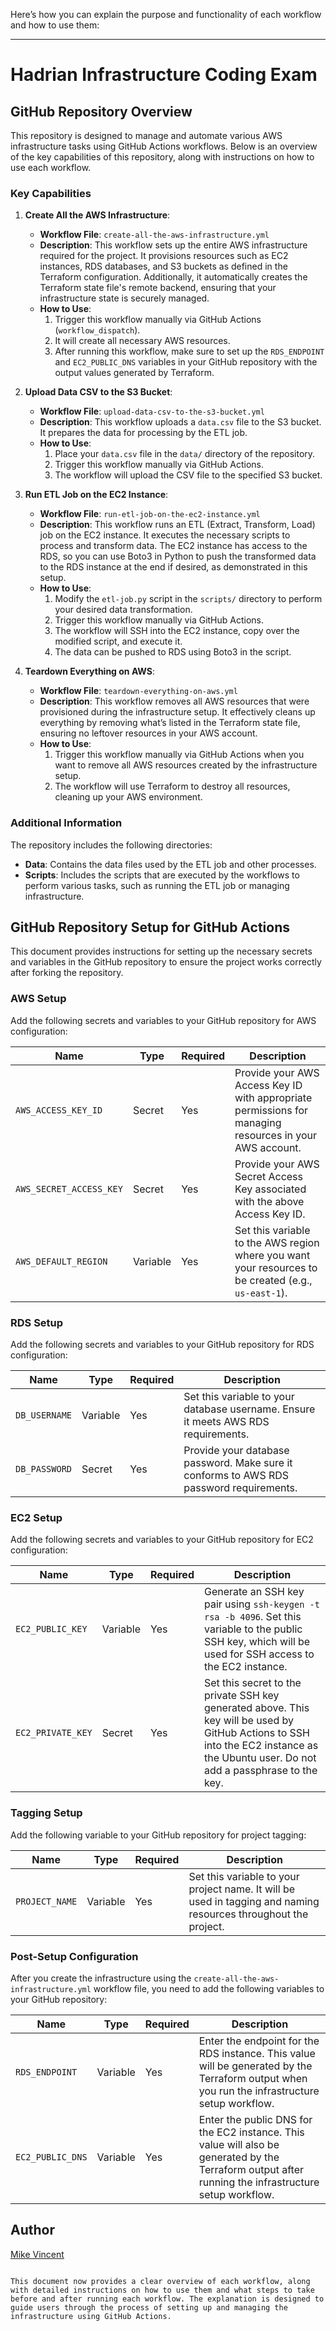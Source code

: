 Here’s how you can explain the purpose and functionality of each workflow and how to use them:

---

# Hadrian Infrastructure Coding Exam
## GitHub Repository Overview

This repository is designed to manage and automate various AWS infrastructure tasks using GitHub Actions workflows. Below is an overview of the key capabilities of this repository, along with instructions on how to use each workflow.

### Key Capabilities

1. **Create All the AWS Infrastructure**:
   - **Workflow File**: `create-all-the-aws-infrastructure.yml`
   - **Description**: This workflow sets up the entire AWS infrastructure required for the project. It provisions resources such as EC2 instances, RDS databases, and S3 buckets as defined in the Terraform configuration. Additionally, it automatically creates the Terraform state file's remote backend, ensuring that your infrastructure state is securely managed.
   - **How to Use**: 
     1. Trigger this workflow manually via GitHub Actions (`workflow_dispatch`).
     2. It will create all necessary AWS resources.
     3. After running this workflow, make sure to set up the `RDS_ENDPOINT` and `EC2_PUBLIC_DNS` variables in your GitHub repository with the output values generated by Terraform.

2. **Upload Data CSV to the S3 Bucket**:
   - **Workflow File**: `upload-data-csv-to-the-s3-bucket.yml`
   - **Description**: This workflow uploads a `data.csv` file to the S3 bucket. It prepares the data for processing by the ETL job.
   - **How to Use**:
     1. Place your `data.csv` file in the `data/` directory of the repository.
     2. Trigger this workflow manually via GitHub Actions.
     3. The workflow will upload the CSV file to the specified S3 bucket.

3. **Run ETL Job on the EC2 Instance**:
   - **Workflow File**: `run-etl-job-on-the-ec2-instance.yml`
   - **Description**: This workflow runs an ETL (Extract, Transform, Load) job on the EC2 instance. It executes the necessary scripts to process and transform data. The EC2 instance has access to the RDS, so you can use Boto3 in Python to push the transformed data to the RDS instance at the end if desired, as demonstrated in this setup.
   - **How to Use**:
     1. Modify the `etl-job.py` script in the `scripts/` directory to perform your desired data transformation.
     2. Trigger this workflow manually via GitHub Actions.
     3. The workflow will SSH into the EC2 instance, copy over the modified script, and execute it.
     4. The data can be pushed to RDS using Boto3 in the script.

4. **Teardown Everything on AWS**:
   - **Workflow File**: `teardown-everything-on-aws.yml`
   - **Description**: This workflow removes all AWS resources that were provisioned during the infrastructure setup. It effectively cleans up everything by removing what’s listed in the Terraform state file, ensuring no leftover resources in your AWS account.
   - **How to Use**:
     1. Trigger this workflow manually via GitHub Actions when you want to remove all AWS resources created by the infrastructure setup.
     2. The workflow will use Terraform to destroy all resources, cleaning up your AWS environment.

### Additional Information

The repository includes the following directories:

- **Data**: Contains the data files used by the ETL job and other processes.
- **Scripts**: Includes the scripts that are executed by the workflows to perform various tasks, such as running the ETL job or managing infrastructure.

## GitHub Repository Setup for GitHub Actions

This document provides instructions for setting up the necessary secrets and variables in the GitHub repository to ensure the project works correctly after forking the repository.

### AWS Setup

Add the following secrets and variables to your GitHub repository for AWS configuration:

| **Name**               | **Type**  | **Required** | **Description**                                                                 |
|------------------------|-----------|--------------|---------------------------------------------------------------------------------|
| `AWS_ACCESS_KEY_ID`     | Secret    | Yes          | Provide your AWS Access Key ID with appropriate permissions for managing resources in your AWS account.  |
| `AWS_SECRET_ACCESS_KEY` | Secret    | Yes          | Provide your AWS Secret Access Key associated with the above Access Key ID.            |
| `AWS_DEFAULT_REGION`    | Variable  | Yes          | Set this variable to the AWS region where you want your resources to be created (e.g., `us-east-1`).|

### RDS Setup

Add the following secrets and variables to your GitHub repository for RDS configuration:

| **Name**          | **Type**  | **Required** | **Description**                        |
|-------------------|-----------|--------------|----------------------------------------|
| `DB_USERNAME`     | Variable  | Yes          | Set this variable to your database username. Ensure it meets AWS RDS requirements.|
| `DB_PASSWORD`     | Secret    | Yes          | Provide your database password. Make sure it conforms to AWS RDS password requirements.     |

### EC2 Setup

Add the following secrets and variables to your GitHub repository for EC2 configuration:

| **Name**          | **Type**  | **Required** | **Description**                        |
|-------------------|-----------|--------------|----------------------------------------|
| `EC2_PUBLIC_KEY`  | Variable  | Yes          | Generate an SSH key pair using `ssh-keygen -t rsa -b 4096`. Set this variable to the public SSH key, which will be used for SSH access to the EC2 instance. |
| `EC2_PRIVATE_KEY` | Secret    | Yes          | Set this secret to the private SSH key generated above. This key will be used by GitHub Actions to SSH into the EC2 instance as the Ubuntu user. Do not add a passphrase to the key. |

### Tagging Setup

Add the following variable to your GitHub repository for project tagging:

| **Name**          | **Type**  | **Required** | **Description**                        |
|-------------------|-----------|--------------|----------------------------------------|
| `PROJECT_NAME`    | Variable  | Yes          | Set this variable to your project name. It will be used in tagging and naming resources throughout the project.  |

### Post-Setup Configuration

After you create the infrastructure using the `create-all-the-aws-infrastructure.yml` workflow file, you need to add the following variables to your GitHub repository:

| **Name**          | **Type**  | **Required** | **Description**                        |
|-------------------|-----------|--------------|----------------------------------------|
| `RDS_ENDPOINT`    | Variable  | Yes          | Enter the endpoint for the RDS instance. This value will be generated by the Terraform output when you run the infrastructure setup workflow.     |
| `EC2_PUBLIC_DNS`  | Variable  | Yes          | Enter the public DNS for the EC2 instance. This value will also be generated by the Terraform output after running the infrastructure setup workflow.   |

## Author
[Mike Vincent](mailto:michael.thomas.vincent@gmail.com)
```

This document now provides a clear overview of each workflow, along with detailed instructions on how to use them and what steps to take before and after running each workflow. The explanation is designed to guide users through the process of setting up and managing the infrastructure using GitHub Actions.